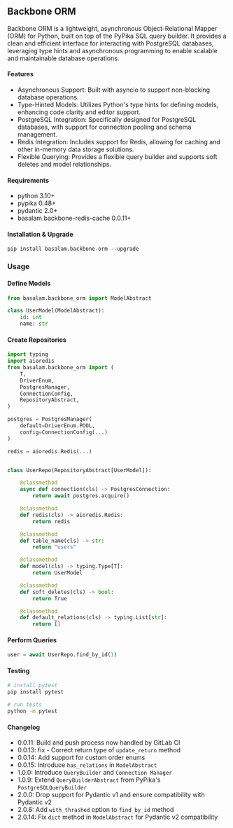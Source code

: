 ## Backbone ORM
Backbone ORM is a lightweight, asynchronous Object-Relational Mapper (ORM) for Python, built on top of the PyPika SQL query builder. It provides a clean and efficient interface for interacting with PostgreSQL databases, leveraging type hints and asynchronous programming to enable scalable and maintainable database operations.

#### Features
- Asynchronous Support: Built with asyncio to support non-blocking database operations.
- Type-Hinted Models: Utilizes Python's type hints for defining models, enhancing code clarity and editor support.
- PostgreSQL Integration: Specifically designed for PostgreSQL databases, with support for connection pooling and schema management.
- Redis Integration: Includes support for Redis, allowing for caching and other in-memory data storage solutions.
- Flexible Querying: Provides a flexible query builder and supports soft deletes and model relationships.

#### Requirements 

- python 3.10+
- pypika 0.48+
- pydantic 2.0+
- basalam.backbone-redis-cache 0.0.11+

#### Installation & Upgrade

```shell
pip install basalam.backbone-orm --upgrade
```

### Usage

#### Define Models
```python
from basalam.backbone_orm import ModelAbstract

class UserModel(ModelAbstract):
    id: int
    name: str

```

#### Create Repositories
```python
import typing
import aioredis
from basalam.backbone_orm import (
    T,
    DriverEnum,
    PostgresManager,
    ConnectionConfig,
    RepositoryAbstract,
)

postgres = PostgresManager(
    default=DriverEnum.POOL,
    config=ConnectionConfig(...)
)

redis = aioredis.Redis(...)


class UserRepo(RepositoryAbstract[UserModel]):

    @classmethod
    async def connection(cls) -> PostgresConnection:
        return await postgres.acquire()

    @classmethod
    def redis(cls) -> aioredis.Redis:
        return redis

    @classmethod
    def table_name(cls) -> str:
        return "users"

    @classmethod
    def model(cls) -> typing.Type[T]:
        return UserModel

    @classmethod
    def soft_deletes(cls) -> bool:
        return True

    @classmethod
    def default_relations(cls) -> typing.List[str]:
        return []

```

#### Perform Queries
```python
user = await UserRepo.find_by_id(1)
```

#### Testing

```bash
# install pytest
pip install pytest

# run tests
python -m pytest
```

#### Changelog

- 0.0.11: Build and push process now handled by GitLab CI
- 0.0.13: fix - Correct return type of `update_return` method
- 0.0.14: Add support for custom order enums
- 0.0.15: Introduce `has_relations` in `ModelAbstract`
- 1.0.0: Introduce `QueryBuilder` and `Connection Manager`
- 1.0.9: Extend `QueryBuilderAbstract` from PyPika's `PostgreSQLQueryBuilder`
- 2.0.0: Drop support for Pydantic v1 and ensure compatibility with Pydantic v2
- 2.0.6: Add `with_thrashed` option to `find_by_id` method
- 2.0.14: Fix `dict` method in `ModelAbstract` for Pydantic v2 compatibility
